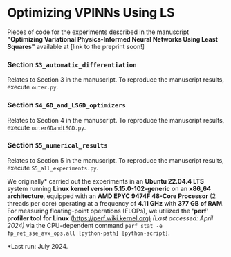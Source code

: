 # Optimizing VPINNs Using LS

Pieces of code for the experiments described in the manuscript **"Optimizing Variational Physics-Informed Neural Networks Using Least Squares"** available at [link to the preprint soon!]

### Section `S3_automatic_differentiation`

Relates to Section 3 in the manuscript. To reproduce the manuscript results, execute `outer.py`.

### Section `S4_GD_and_LSGD_optimizers`

Relates to Section 4 in the manuscript. To reproduce the manuscript results, execute `outerGDandLSGD.py`.

### Section `S5_numerical_results`

Relates to Section 5 in the manuscript. To reproduce the manuscript results, execute `S5_all_experiments.py`.

We originally* carried out the experiments in an **Ubuntu 22.04.4 LTS** system running **Linux kernel version 5.15.0-102-generic** on an **x86_64 architecture**, equipped with an **AMD EPYC 9474F 48-Core Processor** (2 threads per core) operating at a frequency of **4.11 GHz** with **377 GB of RAM**. For measuring floating-point operations (FLOPs), we utilized the **'perf' profiler tool for Linux** [(https://perf.wiki.kernel.org)](https://perf.wiki.kernel.org) *(Last accessed: April 2024)* via the CPU-dependent command `perf stat -e fp_ret_sse_avx_ops.all [python-path] [python-script]`.

*Last run: July 2024.
